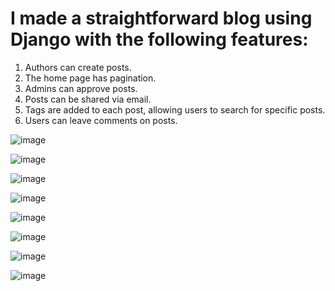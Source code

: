   
# I made a straightforward blog using Django with the following features:

1.  Authors can create posts.
2.  The home page has pagination.
3.  Admins can approve posts.
4.  Posts can be shared via email.
5.  Tags are added to each post, allowing users to search for specific posts.
6.  Users can leave comments on posts.


![image](https://github.com/nawarkhede/simple-blog-created-in-django/assets/3713237/d6888a85-48bc-4861-829e-df36857cc36e)

![image](https://github.com/nawarkhede/simple-blog-created-in-django/assets/3713237/d6f01e24-62b4-48a5-bba1-54393b9bc3cc)

![image](https://github.com/nawarkhede/simple-blog-created-in-django/assets/3713237/3d26d643-6f0f-487c-a8e4-7687b03b4fde)

![image](https://github.com/nawarkhede/simple-blog-created-in-django/assets/3713237/29318551-c655-4987-8f84-dfec37ca30ac)

![image](https://github.com/nawarkhede/simple-blog-created-in-django/assets/3713237/dc74ae77-c929-4544-90fc-fa7f75facb32)

![image](https://github.com/nawarkhede/simple-blog-created-in-django/assets/3713237/12c8c954-4ebc-4e1d-a249-e36682a3c6ca)

![image](https://github.com/nawarkhede/simple-blog-created-in-django/assets/3713237/19cfa7c0-1c37-4456-8ed2-3cb1fb4c17ff)

![image](https://github.com/nawarkhede/simple-blog-created-in-django/assets/3713237/6ad349f9-edec-485f-a6be-366e57f404d8)

